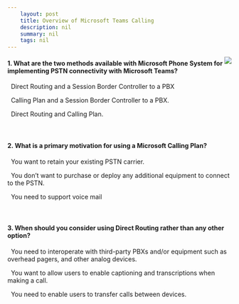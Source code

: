 ```yaml
---
    layout: post
    title: Overview of Microsoft Teams Calling 
    description: nil
    summary: nil
    tags: nil
---
```



 <a target="_blank" href="https://docs.microsoft.com/en-us/learn/modules/m365-teams-calling-overview-teams-calling/knowledge-check/"><i class="fas fa-external-link-alt"></i> </a>
 <img align="right" src="https://docs.microsoft.com/en-us/learn/achievements/generic-badge.svg">
####  1. What are the two methods available with Microsoft Phone System for implementing PSTN connectivity with Microsoft Teams?


<i class='far fa-square'></i> &nbsp;&nbsp;Direct Routing and a Session Border Controller to a PBX

<i class='far fa-square'></i> &nbsp;&nbsp;Calling Plan and a Session Border Controller to a PBX.

<i class='fas fa-check-square' style='color: Dodgerblue;'></i> &nbsp;&nbsp;Direct Routing and Calling Plan.
<br />
<br />
<br />

####  2. What is a primary motivation for using a Microsoft Calling Plan?


<i class='far fa-square'></i> &nbsp;&nbsp;You want to retain your existing PSTN carrier.

<i class='fas fa-check-square' style='color: Dodgerblue;'></i> &nbsp;&nbsp;You don’t want to purchase or deploy any additional equipment to connect to the PSTN.

<i class='far fa-square'></i> &nbsp;&nbsp;You need to support voice mail
<br />
<br />
<br />

####  3. When should you consider using Direct Routing rather than any other option?


<i class='fas fa-check-square' style='color: Dodgerblue;'></i> &nbsp;&nbsp;You need to interoperate with third-party PBXs and/or equipment such as overhead pagers, and other analog devices.

<i class='far fa-square'></i> &nbsp;&nbsp;You want to allow users to enable captioning and transcriptions when making a call.

<i class='far fa-square'></i> &nbsp;&nbsp;You need to enable users to transfer calls between devices.
<br />
<br />
<br />
